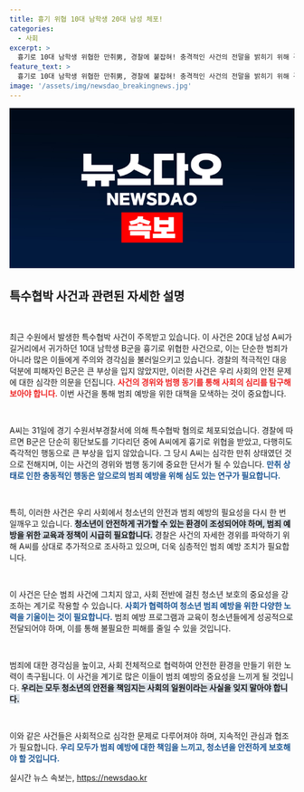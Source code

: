 ```yaml
---
title: 흉기 위협 10대 남학생 20대 남성 체포!
categories:
  - 사회
excerpt: >
  흉기로 10대 남학생 위협한 만취男, 경찰에 붙잡혀! 충격적인 사건의 전말을 밝히기 위해 경찰이 수사에 나섰습니다. 다행히 피해자는 무사히 구조되었는데, 이번 사건의 배경은 무엇일까요? 클릭해 확인하세요!
feature_text: >
  흉기로 10대 남학생 위협한 만취男, 경찰에 붙잡혀! 충격적인 사건의 전말을 밝히기 위해 경찰이 수사에 나섰습니다. 다행히 피해자는 무사히 구조되었는데, 이번 사건의 배경은 무엇일까요? 클릭해 확인하세요!
image: '/assets/img/newsdao_breakingnews.jpg'
---
```


<p><img src="/assets/img/newsdao_breakingnews.jpg" alt="bookingtag 속보" /></p>

<h2 data-ke-size="size26">특수협박 사건과 관련된 자세한 설명</h2>

<p data-ke-size="size16">&nbsp;</p>

<p>최근 수원에서 발생한 특수협박 사건이 주목받고 있습니다. 이 사건은 20대 남성 A씨가 길거리에서 귀가하던 10대 남학생 B군을 흉기로 위협한 사건으로, 이는 단순한 범죄가 아니라 많은 이들에게 주의와 경각심을 불러일으키고 있습니다. 경찰의 적극적인 대응 덕분에 피해자인 B군은 큰 부상을 입지 않았지만, 이러한 사건은 우리 사회의 안전 문제에 대한 심각한 의문을 던집니다. <b><span style="color: #ee2323;">사건의 경위와 범행 동기를 통해 사회의 심리를 탐구해보아야 합니다.</span></b> 이번 사건을 통해 범죄 예방을 위한 대책을 모색하는 것이 중요합니다.</p>

<p data-ke-size="size16">&nbsp;</p>

<p>A씨는 31일에 경기 수원서부경찰서에 의해 특수협박 혐의로 체포되었습니다. 경찰에 따르면 B군은 단순히 횡단보도를 기다리던 중에 A씨에게 흉기로 위협을 받았고, 다행히도 즉각적인 행동으로 큰 부상을 입지 않았습니다. 그 당시 A씨는 심각한 만취 상태였던 것으로 전해지며, 이는 사건의 경위와 범행 동기에 중요한 단서가 될 수 있습니다. <b><span style="color: #1a5490;">만취 상태로 인한 충동적인 행동은 앞으로의 범죄 예방을 위해 심도 있는 연구가 필요합니다.</span></b></p>

<p data-ke-size="size16">&nbsp;</p>

<p>특히, 이러한 사건은 우리 사회에서 청소년의 안전과 범죄 예방의 필요성을 다시 한 번 일깨우고 있습니다. <b><span style="background-color: #21538527;">청소년이 안전하게 귀가할 수 있는 환경이 조성되어야 하며, 범죄 예방을 위한 교육과 정책이 시급히 필요합니다.</span></b> 경찰은 사건의 자세한 경위를 파악하기 위해 A씨를 상대로 추가적으로 조사하고 있으며, 더욱 심층적인 범죄 예방 조치가 필요합니다. </p>

<p data-ke-size="size16">&nbsp;</p>

<p>이 사건은 단순 범죄 사건에 그치지 않고, 사회 전반에 걸친 청소년 보호의 중요성을 강조하는 계기로 작용할 수 있습니다. <b><span style="color: #1a5490;">사회가 협력하여 청소년 범죄 예방을 위한 다양한 노력을 기울이는 것이 필요합니다.</span></b> 범죄 예방 프로그램과 교육이 청소년들에게 성공적으로 전달되어야 하며, 이를 통해 불필요한 피해를 줄일 수 있을 것입니다. </p>

<p data-ke-size="size16">&nbsp;</p>

<p>범죄에 대한 경각심을 높이고, 사회 전체적으로 협력하여 안전한 환경을 만들기 위한 노력이 촉구됩니다. 이 사건을 계기로 많은 이들이 범죄 예방의 중요성을 느끼게 될 것입니다. <b><span style="background-color: #21538527;">우리는 모두 청소년의 안전을 책임지는 사회의 일원이라는 사실을 잊지 말아야 합니다.</span></b></p>

<p data-ke-size="size16">&nbsp;</p>

<p>이와 같은 사건들은 사회적으로 심각한 문제로 다루어져야 하며, 지속적인 관심과 협조가 필요합니다. <b><span style="color: #1a5490;">우리 모두가 범죄 예방에 대한 책임을 느끼고, 청소년을 안전하게 보호해야 할 것입니다.</span></b> </p>
실시간 뉴스 속보는, <a href="https://newsdao.kr" rel="dofollow">https://newsdao.kr</a>


